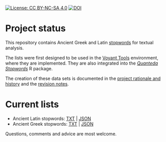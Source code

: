 [![License: CC BY-NC-SA 4.0](https://img.shields.io/badge/License-CC%20BY--NC--SA%204.0-blue.svg)](https://creativecommons.org/licenses/by-nc-sa/4.0/)
[![DOI](https://zenodo.org/badge/DOI/10.5281/zenodo.1165205.svg)](https://doi.org/10.5281/zenodo.1165205)

# Project status

This repository contains Ancient Greek and Latin [stopwords](https://github.com/aurelberra/stopwords/blob/master/rationale.md#about-stopwords) for textual analysis.

The lists were first designed to be used in the [Voyant Tools](https://voyant-tools.org/) environment, where they are implemented. They are also integrated into the [*Quanteda Stopwords*](https://github.com/quanteda/stopwords/) R package.

The creation of these data sets is documented in the [project rationale and history](rationale.md) and the [revision notes](revision_notes.md).

# Current lists

* Ancient Latin stopwords: [TXT](stopwords_latin.txt) | [JSON](stopwords_latin.json)
* Ancient Greek stopwords: [TXT](stopwords_greek.txt) | [JSON](stopwords_greek.json)

Questions, comments and advice are most welcome.
